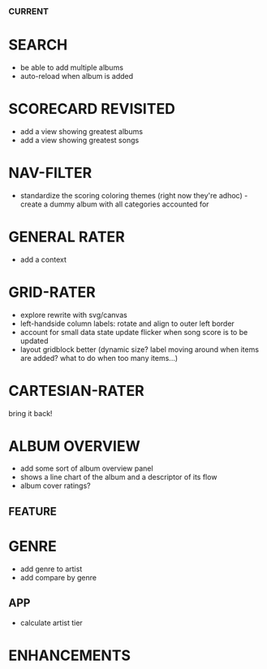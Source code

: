 ### CURRENT 
# SEARCH
- be able to add multiple albums
- auto-reload when album is added 

# SCORECARD REVISITED
- add a view showing greatest albums
- add a view showing greatest songs

# NAV-FILTER
- standardize the scoring coloring themes (right now they're adhoc) - create a dummy album with all categories accounted for   
# GENERAL RATER
- add a context 


# GRID-RATER
- explore rewrite with svg/canvas
- left-handside column labels: rotate and align to outer left border
- account for small data state update flicker when song score is to be updated    
- layout gridblock better (dynamic size? label moving around when items are added? what to do when too many items...) 

# CARTESIAN-RATER
bring it back!

# ALBUM OVERVIEW
- add some sort of album overview panel
- shows a line chart of the album and a descriptor of its flow
- album cover ratings?

## FEATURE
  # GENRE
  - add genre to artist
  - add compare by genre
## APP
- calculate artist tier


# ENHANCEMENTS